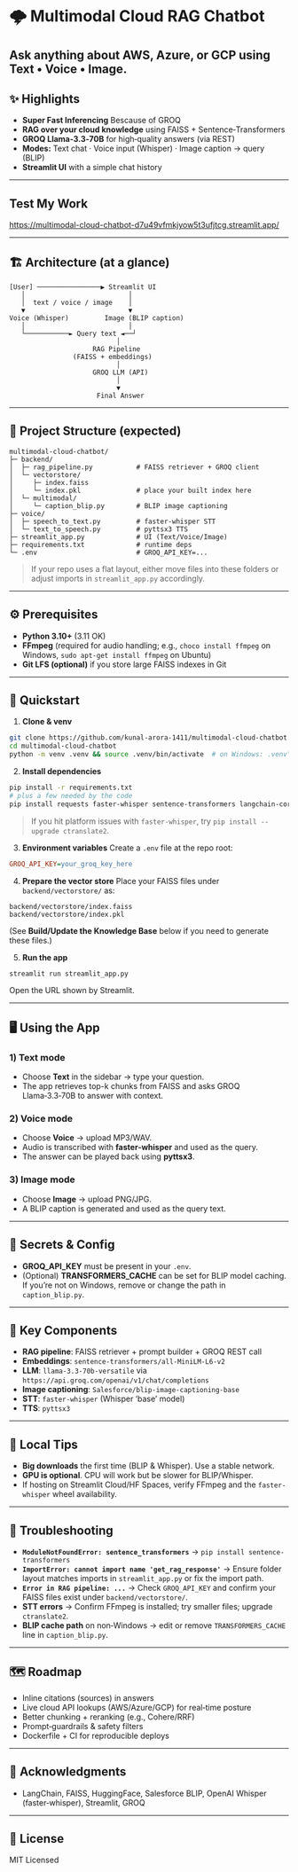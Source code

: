 # 🌩️ Multimodal Cloud RAG Chatbot

**Ask anything about AWS, Azure, or GCP using Text • Voice • Image.**
---

## ✨ Highlights

* **Super Fast Inferencing** Bescause of GROQ
* **RAG over your cloud knowledge** using FAISS + Sentence‑Transformers
* **GROQ Llama‑3.3‑70B** for high‑quality answers (via REST)
* **Modes:** Text chat · Voice input (Whisper) · Image caption → query (BLIP)
* **Streamlit UI** with a simple chat history

---
## Test My Work

https://multimodal-cloud-chatbot-d7u49vfmkjyow5t3ufjtcg.streamlit.app/

---

## 🏗️ Architecture (at a glance)

```
[User] ────────────────▶ Streamlit UI
   │                          │
   │  text / voice / image    │
   ▼                          ▼
Voice (Whisper)         Image (BLIP caption)
   │                          │
   └───────────► Query text ◄──┘
                           │
                     RAG Pipeline
                (FAISS + embeddings)
                           │
                     GROQ LLM (API)
                           │
                           ▼
                      Final Answer
```

---

## 📁 Project Structure (expected)

```
multimodal-cloud-chatbot/
├─ backend/
│  ├─ rag_pipeline.py           # FAISS retriever + GROQ client
│  └─ vectorstore/
│     ├─ index.faiss
│     └─ index.pkl              # place your built index here
│  └─ multimodal/
│     └─ caption_blip.py        # BLIP image captioning
├─ voice/
│  ├─ speech_to_text.py         # faster-whisper STT
│  └─ text_to_speech.py         # pyttsx3 TTS
├─ streamlit_app.py             # UI (Text/Voice/Image)
├─ requirements.txt             # runtime deps
└─ .env                         # GROQ_API_KEY=...
```

> If your repo uses a flat layout, either move files into these folders or adjust imports in `streamlit_app.py` accordingly.

---

## ⚙️ Prerequisites

* **Python 3.10+** (3.11 OK)
* **FFmpeg** (required for audio handling; e.g., `choco install ffmpeg` on Windows, `sudo apt-get install ffmpeg` on Ubuntu)
* **Git LFS (optional)** if you store large FAISS indexes in Git

---

## 🚀 Quickstart

1. **Clone & venv**

```bash
git clone https://github.com/kunal-arora-1411/multimodal-cloud-chatbot.git
cd multimodal-cloud-chatbot
python -m venv .venv && source .venv/bin/activate  # on Windows: .venv\Scripts\activate
```

2. **Install dependencies**

```bash
pip install -r requirements.txt
# plus a few needed by the code
pip install requests faster-whisper sentence-transformers langchain-core langchain-community
```

> If you hit platform issues with `faster-whisper`, try `pip install --upgrade ctranslate2`.

3. **Environment variables**
   Create a `.env` file at the repo root:

```ini
GROQ_API_KEY=your_groq_key_here
```

4. **Prepare the vector store**
   Place your FAISS files under `backend/vectorstore/` as:

```
backend/vectorstore/index.faiss
backend/vectorstore/index.pkl
```

(See **Build/Update the Knowledge Base** below if you need to generate these files.)

5. **Run the app**

```bash
streamlit run streamlit_app.py
```

Open the URL shown by Streamlit.

---

## 🖥️ Using the App

### 1) Text mode

* Choose **Text** in the sidebar → type your question.
* The app retrieves top-k chunks from FAISS and asks GROQ Llama‑3.3‑70B to answer with context.

### 2) Voice mode

* Choose **Voice** → upload MP3/WAV.
* Audio is transcribed with **faster‑whisper** and used as the query.
* The answer can be played back using **pyttsx3**.

### 3) Image mode

* Choose **Image** → upload PNG/JPG.
* A BLIP caption is generated and used as the query text.

---

## 🔐 Secrets & Config

* **GROQ\_API\_KEY** must be present in your `.env`.
* (Optional) **TRANSFORMERS\_CACHE** can be set for BLIP model caching. If you’re not on Windows, remove or change the path in `caption_blip.py`.

---

## 🧩 Key Components

* **RAG pipeline**: FAISS retriever + prompt builder + GROQ REST call
* **Embeddings**: `sentence-transformers/all-MiniLM-L6-v2`
* **LLM**: `llama-3.3-70b-versatile` via `https://api.groq.com/openai/v1/chat/completions`
* **Image captioning**: `Salesforce/blip-image-captioning-base`
* **STT**: `faster-whisper` (Whisper ‘base’ model)
* **TTS**: `pyttsx3`

---

## 🧪 Local Tips

* **Big downloads** the first time (BLIP & Whisper). Use a stable network.
* **GPU is optional**. CPU will work but be slower for BLIP/Whisper.
* If hosting on Streamlit Cloud/HF Spaces, verify FFmpeg and the `faster-whisper` wheel availability.

---

## 🐛 Troubleshooting

* **`ModuleNotFoundError: sentence_transformers`** → `pip install sentence-transformers`
* **`ImportError: cannot import name 'get_rag_response'`** → Ensure folder layout matches imports in `streamlit_app.py` or fix the import path.
* **`Error in RAG pipeline: ...`** → Check `GROQ_API_KEY` and confirm your FAISS files exist under `backend/vectorstore/`.
* **STT errors** → Confirm FFmpeg is installed; try smaller files; upgrade `ctranslate2`.
* **BLIP cache path** on non‑Windows → edit or remove `TRANSFORMERS_CACHE` line in `caption_blip.py`.

---

## 🗺️ Roadmap

* Inline citations (sources) in answers
* Live cloud API lookups (AWS/Azure/GCP) for real‑time posture
* Better chunking + reranking (e.g., Cohere/RRF)
* Prompt‑guardrails & safety filters
* Dockerfile + CI for reproducible deploys

---

## 🙌 Acknowledgments

* LangChain, FAISS, HuggingFace, Salesforce BLIP, OpenAI Whisper (faster‑whisper), Streamlit, GROQ

---

## 📜 License

MIT Licensed

